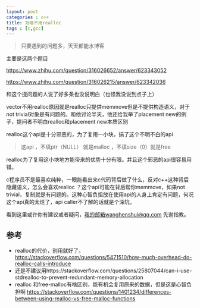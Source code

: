 ```yaml
---
layout: post
categories : c++
title: 为啥不用realloc
tags : [c,gcc]
---
```

  

>只要遇到的问题多，天天都能水博客

主要是这两个题目

https://www.zhihu.com/question/316026652/answer/623343052

https://www.zhihu.com/question/316026215/answer/623342036

和这个提问题的人说了好多条也没说明白（也怪我没说到点子上）



vector不用realloc原因就是realloc只提供memmove但是不提供构造语义，对于not trivial对象是有问题的。和他讨论半天，他还给我举了placement new的例子，提问者不明白realloc和placement new本质区别



realloc这个api是十分邪恶的，为了复用一小块，搞了这个不明不白的api

> 这api ，不填ptr（NULL） 就是malloc ，不填size（0）就是free



realloc为了复用这小块地方能带来的优势十分有限。并且这个邪恶的api很容易用错。

c程序员不是最喜欢纯粹，一眼能看出来c代码背后做了什么，反对c++这种背后隐藏语义，怎么会喜欢realloc ？这个api可能在背后帮你memmove，如果not trivial，复制就是有问题的。这种心智负担放在使用api的人身上肯定有问题，何况这个api真的太烂了，api caller不了解的话就是个深坑。

看到这里或许你有建议或者疑问，我的邮箱wanghenshui@qq.com 先谢指教。

## 参考

- realloc的代价，别用就好了。 https://stackoverflow.com/questions/5471510/how-much-overhead-do-realloc-calls-introduce
- 还是不建议用https://stackoverflow.com/questions/25807044/can-i-use-stdrealloc-to-prevent-redundant-memory-allocation
- realloc 和free-malloc有啥区别，能有机会复用原来的数据，但是这是心智负担啊 https://stackoverflow.com/questions/1401234/differences-between-using-realloc-vs-free-malloc-functions